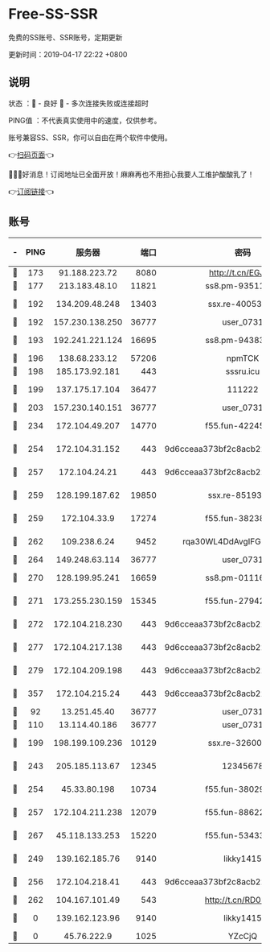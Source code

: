 # Free-SS-SSR

免费的SS账号、SSR账号，定期更新

更新时间：2019-04-17 22:22 +0800

## 说明

状态     ：🙂 - 良好 🙁 - 多次连接失败或连接超时

PING值   ：不代表真实使用中的速度，仅供参考。

账号兼容SS、SSR，你可以自由在两个软件中使用。

👉[扫码页面](https://liesauer.github.io/Free-SS-SSR/)👈

🎉🎉🎉好消息！订阅地址已全面开放！麻麻再也不用担心我要人工维护酸酸乳了！

👉[订阅链接](https://www.liesauer.net/yogurt/subscribe?ACCESS_TOKEN=DAYxR3mMaZAsaqUb)👈

## 账号

|-|PING|服务器|端口|密码|加密方式|区域|
|:----:|:----:|:-----:|-----:|:----:|:----:|:----:|
|🙂|173|91.188.223.72|8080|http://t.cn/EGJIyrl|rc4-md5|RU|
|🙂|177|213.183.48.10|11821|ss8.pm-93511134|rc4-md5|RU|
|🙂|192|134.209.48.248|13403|ssx.re-40053227|aes-256-cfb|US|
|🙂|192|157.230.138.250|36777|user_0731|chacha20|US|
|🙂|193|192.241.221.124|16695|ss8.pm-94383396|aes-256-cfb|US|
|🙂|196|138.68.233.12|57206|npmTCK|rc4-md5|US|
|🙂|198|185.173.92.181|443|sssru.icu|rc4-md5|RU|
|🙂|199|137.175.17.104|36477|111222|aes-256-cfb|US|
|🙂|203|157.230.140.151|36777|user_0731|chacha20|US|
|🙂|234|172.104.49.207|14770|f55.fun-42245858|aes-256-cfb|SG|
|🙂|254|172.104.31.152|443|9d6cceaa373bf2c8acb22e60b6a58be6|aes-256-cfb|US|
|🙂|257|172.104.24.21|443|9d6cceaa373bf2c8acb22e60b6a58be6|aes-256-cfb|US|
|🙂|259|128.199.187.62|19850|ssx.re-85193489|aes-256-cfb|SG|
|🙂|259|172.104.33.9|17274|f55.fun-38238921|aes-256-cfb|SG|
|🙂|262|109.238.6.24|9452|rqa30WL4DdAvgIFG6Fs3znzTa|aes-256-cfb|FR|
|🙂|264|149.248.63.114|36777|user_0731|chacha20|CA|
|🙂|270|128.199.95.241|16659|ss8.pm-01116190|aes-256-cfb|SG|
|🙂|271|173.255.230.159|15345|f55.fun-27942756|aes-256-cfb|US|
|🙂|272|172.104.218.230|443|9d6cceaa373bf2c8acb22e60b6a58be6|aes-256-cfb|US|
|🙂|277|172.104.217.138|443|9d6cceaa373bf2c8acb22e60b6a58be6|aes-256-cfb|US|
|🙂|279|172.104.209.198|443|9d6cceaa373bf2c8acb22e60b6a58be6|aes-256-cfb|US|
|🙂|357|172.104.215.24|443|9d6cceaa373bf2c8acb22e60b6a58be6|aes-256-cfb|US|
|🙂|92|13.251.45.40|36777|user_0731|chacha20|SG|
|🙂|110|13.114.40.186|36777|user_0731|chacha20|JP|
|🙂|199|198.199.109.236|10129|ssx.re-32600039|aes-256-cfb|US|
|🙂|243|205.185.113.67|12345|12345678|aes-256-cfb|US|
|🙂|254|45.33.80.198|10734|f55.fun-38029419|aes-256-cfb|US|
|🙂|257|172.104.211.238|12079|f55.fun-88622379|aes-256-cfb|US|
|🙂|267|45.118.133.253|15220|f55.fun-53433183|aes-256-cfb|SG|
|🙁|249|139.162.185.76|9140|likky1415|aes-256-cfb|DE|
|🙁|256|172.104.218.41|443|9d6cceaa373bf2c8acb22e60b6a58be6|aes-256-cfb|US|
|🙁|262|104.167.101.49|543|http://t.cn/RD0D7sx|rc4-md5|CA|
|🙁|0|139.162.123.96|9140|likky1415|aes-256-cfb|JP|
|🙁|0|45.76.222.9|1025|YZcCjQ|rc4-md5|JP|
